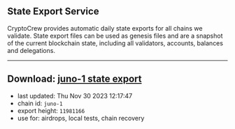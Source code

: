 ## State Export Service
CryptoCrew provides automatic daily state exports for all chains we validate. State export files can be used as genesis files and are a snapshot of the current blockchain state, including all validators, accounts, balances and delegations.

---
**Download: [juno-1 state export](https://dl.ccvalidators.com/SERVICE/juno/juno-1_export_11981166.json)**
---

- last updated: Thu Nov 30 2023 12:17:47
- chain id: `juno-1`
- export height: `11981166`
- use for: airdrops, local tests, chain recovery
